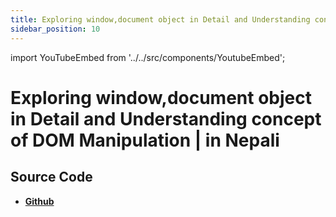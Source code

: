 ```yaml
---
title: Exploring window,document object in Detail and Understanding concept of DOM Manipulation | in Nepali
sidebar_position: 10
---
```


import YouTubeEmbed from '../../src/components/YoutubeEmbed';

# Exploring window,document object in Detail and Understanding concept of DOM Manipulation | in Nepali

<YouTubeEmbed videoId="3gopbuOaDNo" />

## Source Code

- [**Github**](https://github.com/isarojdahal/javascript-workshop)